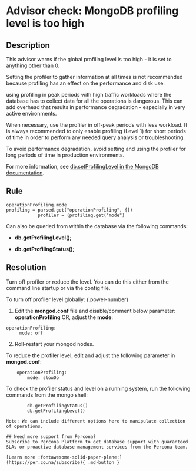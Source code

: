# Advisor check: MongoDB profiling level is too high 

## Description
This advisor warns if the global profiling level is too high - it is set to anything other than 0.

Setting the profiler to gather information at all times is not recommended because profiling has an effect on the performance and disk use. 

using profiling in peak periods with high traffic workloads where the database has to collect data for all the operations is dangerous. This can add overhead that results in performance degradation - especially in very active environments.

When necessary, use the profiler in off-peak periods with less workload. It is always recommended to only enable profiling (Level 1) for short periods of time in order to perform any needed query analysis or troubleshooting. 

To avoid performance degradation, avoid setting and using the profiler for long periods of time in production environments.

For more information, see [db.setProfilingLevel in the MongoDB documentation](https://docs.mongodb.com/manual/reference/method/db.setProfilingLevel/).


## Rule
```
operationProfiling.mode
profiling = parsed.get("operationProfiling", {})
            profiler = (profiling.get("mode")
```
Can also be queried from within the database via the following commands:

- __db.getProfilingLevel();__

- __db.getProfilingStatus();__


## Resolution
Turn off profiler or reduce the level. You can do this either from the command line startup or via the config file.

To turn off profiler level globally:
{.power-number}

1. Edit the **mongod.conf** file and disable/comment below parameter: 
   **operationProfiling**
   OR, adjust the **mode**: 

``` 
operationProfiling:
     mode: off
```

2. Roll-restart your mongod nodes.

To reduce the profiler level, edit and adjust the following parameter in **mongod.conf**:

``` 
	operationProfiling:
   		mode: slowOp
```

To check the profiler status and level on a running system, run the following commands from the mongo shell:

```
		db.getProfilingStatus()
		db.getProfilingLevel()

Note: We can include different options here to manipulate collection of operations.

## Need more support from Percona?
Subscribe to Percona Platform to get database support with guaranteed SLAs or proactive database management services from the Percona team.

[Learn more :fontawesome-solid-paper-plane:](https://per.co.na/subscribe){ .md-button }
